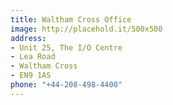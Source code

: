 ```yaml
---
title: Waltham Cross Office
image: http://placehold.it/500x500
address:
- Unit 25, The I/O Centre
- Lea Road
- Waltham Cross
- EN9 1AS
phone: "+44-208-498-4400"
---
```


